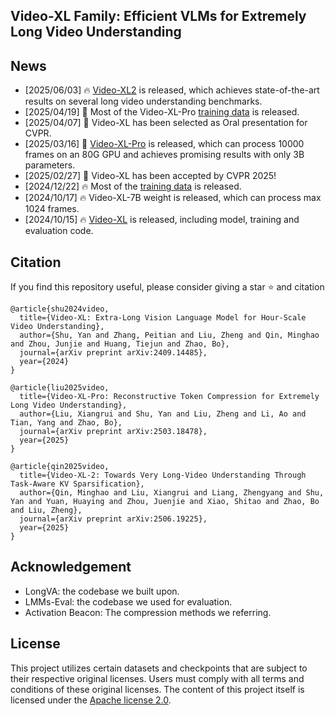 
## Video-XL Family: Efficient VLMs for Extremely Long Video Understanding


## News
- [2025/06/03] 🔥 [Video-XL2](Video-XL-2) is released, which achieves state-of-the-art results on several long video understanding benchmarks.
- [2025/04/19] 🎉 Most of the Video-XL-Pro [training data](https://huggingface.co/datasets/lxr2003/Video-XL-Pro-Training/tree/main) is released.
- [2025/04/07] 🎉 Video-XL has been selected as Oral presentation for CVPR.  
- [2025/03/16] 🎉 [Video-XL-Pro](Video-XL-Pro) is released, which can process 10000 frames on an 80G GPU and achieves promising results with only 3B parameters.
- [2025/02/27] 🎉 Video-XL has been accepted by CVPR 2025!
- [2024/12/22] 🔥 Most of the [training data](https://huggingface.co/datasets/sy1998/Video_XL_Training/tree/main) is released. 
- [2024/10/17] 🔥 Video-XL-7B weight is released, which can process max 1024 frames. 
- [2024/10/15] 🔥 [Video-XL](Video-XL) is released,  including model, training and evaluation code.



## Citation
If you find this repository useful, please consider giving a star :star: and citation

```
@article{shu2024video,
  title={Video-XL: Extra-Long Vision Language Model for Hour-Scale Video Understanding},
  author={Shu, Yan and Zhang, Peitian and Liu, Zheng and Qin, Minghao and Zhou, Junjie and Huang, Tiejun and Zhao, Bo},
  journal={arXiv preprint arXiv:2409.14485},
  year={2024}
}

@article{liu2025video,
  title={Video-XL-Pro: Reconstructive Token Compression for Extremely Long Video Understanding},
  author={Liu, Xiangrui and Shu, Yan and Liu, Zheng and Li, Ao and Tian, Yang and Zhao, Bo},
  journal={arXiv preprint arXiv:2503.18478},
  year={2025}
}

@article{qin2025video,
  title={Video-XL-2: Towards Very Long-Video Understanding Through Task-Aware KV Sparsification},
  author={Qin, Minghao and Liu, Xiangrui and Liang, Zhengyang and Shu, Yan and Yuan, Huaying and Zhou, Juenjie and Xiao, Shitao and Zhao, Bo and Liu, Zheng},
  journal={arXiv preprint arXiv:2506.19225},
  year={2025}
} 
```

## Acknowledgement
- LongVA: the codebase we built upon. 
- LMMs-Eval: the codebase we used for evaluation.
- Activation Beacon: The compression methods we referring.

## License
This project utilizes certain datasets and checkpoints that are subject to their respective original licenses. Users must comply with all terms and conditions of these original licenses.
The content of this project itself is licensed under the [Apache license 2.0](./LICENSE).




